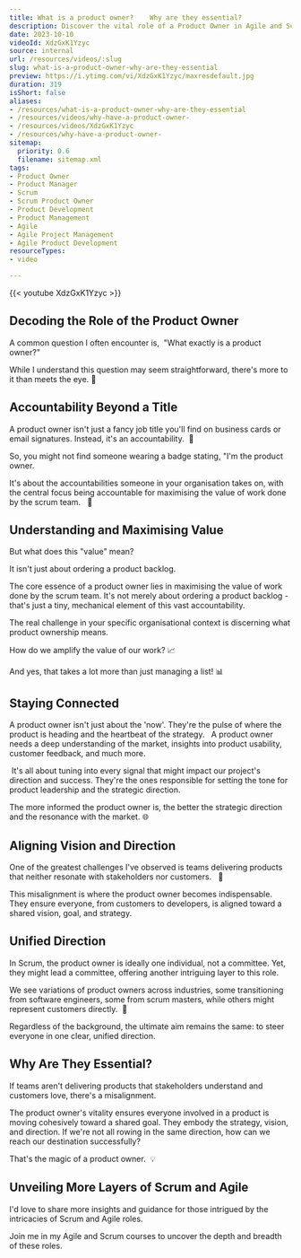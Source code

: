 ```yaml
---
title: What is a product owner?    Why are they essential?
description: Discover the vital role of a Product Owner in Agile and Scrum, from strategic leadership to market insights. Elevate your understanding today!
date: 2023-10-10
videoId: XdzGxK1Yzyc
source: internal
url: /resources/videos/:slug
slug: what-is-a-product-owner-why-are-they-essential
preview: https://i.ytimg.com/vi/XdzGxK1Yzyc/maxresdefault.jpg
duration: 319
isShort: false
aliases:
- /resources/what-is-a-product-owner-why-are-they-essential
- /resources/videos/why-have-a-product-owner-
- /resources/videos/XdzGxK1Yzyc
- /resources/why-have-a-product-owner-
sitemap:
  priority: 0.6
  filename: sitemap.xml
tags:
- Product Owner
- Product Manager
- Scrum
- Scrum Product Owner
- Product Development
- Product Management
- Agile
- Agile Project Management
- Agile Product Development
resourceTypes:
- video

---
```

{{< youtube XdzGxK1Yzyc >}}

## Decoding the Role of the Product Owner

A common question I often encounter is,  "What exactly is a product owner?"

While I understand this question may seem straightforward, there's more to it than meets the eye. 🤔

## Accountability Beyond a Title 

A product owner isn't just a fancy job title you'll find on business cards or email signatures. Instead, it's an accountability.  🌟

So, you might not find someone wearing a badge stating, "I'm the product owner.

It's about the accountabilities someone in your organisation takes on, with the central focus being accountable for maximising the value of work done by the scrum team.   🎯

## Understanding and Maximising Value

But what does this "value" mean?

It isn't just about ordering a product backlog.

The core essence of a product owner lies in maximising the value of work done by the scrum team. It's not merely about ordering a product backlog - that's just a tiny, mechanical element of this vast accountability.

The real challenge in your specific organisational context is discerning what product ownership means.

How do we amplify the value of our work? 📈

And yes, that takes a lot more than just managing a list! 📊

## Staying Connected 

A product owner isn't just about the 'now'. They're the pulse of where the product is heading and the heartbeat of the strategy.   A product owner needs a deep understanding of the market, insights into product usability, customer feedback, and much more.

 It's all about tuning into every signal that might impact our project's direction and success. They're the ones responsible for setting the tone for product leadership and the strategic direction.

The more informed the product owner is, the better the strategic direction and the resonance with the market. 🌐

## Aligning Vision and Direction

One of the greatest challenges I've observed is teams delivering products that neither resonate with stakeholders nor customers.   🧭 

This misalignment is where the product owner becomes indispensable. They ensure everyone, from customers to developers, is aligned toward a shared vision, goal, and strategy.

## Unified Direction

In Scrum, the product owner is ideally one individual, not a committee. Yet, they might lead a committee, offering another intriguing layer to this role.

We see variations of product owners across industries, some transitioning from software engineers, some from scrum masters, while others might represent customers directly.  🚀 

Regardless of the background, the ultimate aim remains the same: to steer everyone in one clear, unified direction.

## Why Are They Essential?

If teams aren't delivering products that stakeholders understand and customers love, there's a misalignment.

The product owner's vitality ensures everyone involved in a product is moving cohesively toward a shared goal. They embody the strategy, vision, and direction. If we're not all rowing in the same direction, how can we reach our destination successfully?

That's the magic of a product owner.  💡 

## Unveiling More Layers of Scrum and Agile  

I'd love to share more insights and guidance for those intrigued by the intricacies of Scrum and Agile roles.

Join me in my Agile and Scrum courses to uncover the depth and breadth of these roles.
